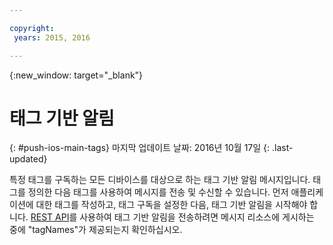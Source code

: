 ```yaml
---

copyright:
 years: 2015, 2016

---
```


{:new_window: target="_blank"}
# 태그 기반 알림 
{: #push-ios-main-tags}
마지막 업데이트 날짜: 2016년 10월 17일
{: .last-updated}

특정 태그를 구독하는 모든 디바이스를 대상으로 하는 태그 기반 알림 메시지입니다. 태그를 정의한 다음 태그를 사용하여 메시지를 전송 및 수신할 수 있습니다. 먼저 애플리케이션에 대한 태그를 작성하고, 태그 구독을 설정한 다음, 태그 기반 알림을 시작해야 합니다. [REST API](https://mobile.{DomainName}/imfpush/)를 사용하여 태그 기반 알림을 전송하려면 메시지 리소스에 게시하는 중에 "tagNames"가 제공되는지 확인하십시오.  
